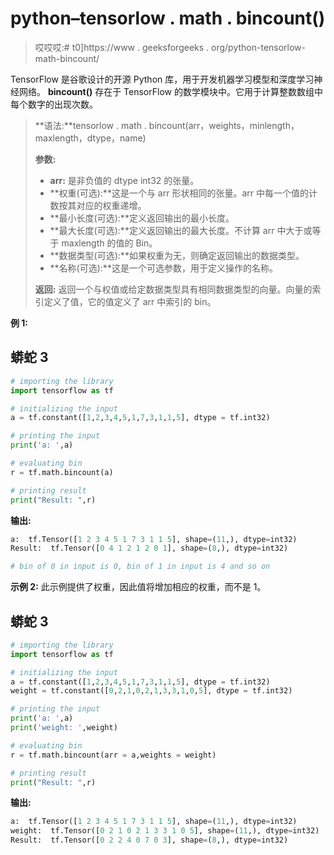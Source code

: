 # python–tensorlow . math . bincount()

> 哎哎哎:# t0]https://www . geeksforgeeks . org/python-tensorlow-math-bincount/

TensorFlow 是谷歌设计的开源 Python 库，用于开发机器学习模型和深度学习神经网络。 **bincount()** 存在于 TensorFlow 的数学模块中。它用于计算整数数组中每个数字的出现次数。

> **语法:**tensorlow . math . bincount(arr，weights，minlength，maxlength，dtype，name)
> 
> **参数:**
> 
> *   **arr:** 是非负值的 dtype int32 的张量。
> *   **权重(可选):**这是一个与 arr 形状相同的张量。arr 中每一个值的计数按其对应的权重递增。
> *   **最小长度(可选):**定义返回输出的最小长度。
> *   **最大长度(可选):**定义返回输出的最大长度。不计算 arr 中大于或等于 maxlength 的值的 Bin。
> *   **数据类型(可选):**如果权重为无，则确定返回输出的数据类型。
> *   **名称(可选):**这是一个可选参数，用于定义操作的名称。
>     
> 
> **返回:**
> 返回一个与权值或给定数据类型具有相同数据类型的向量。向量的索引定义了值，它的值定义了 arr 中索引的 bin。

**例 1:**

## 蟒蛇 3

```py
# importing the library
import tensorflow as tf

# initializing the input
a = tf.constant([1,2,3,4,5,1,7,3,1,1,5], dtype = tf.int32)

# printing the input
print('a: ',a)

# evaluating bin
r = tf.math.bincount(a)

# printing result
print("Result: ",r)
```

**输出:**

```py
a:  tf.Tensor([1 2 3 4 5 1 7 3 1 1 5], shape=(11,), dtype=int32)
Result:  tf.Tensor([0 4 1 2 1 2 0 1], shape=(8,), dtype=int32)

# bin of 0 in input is 0, bin of 1 in input is 4 and so on

```

**示例 2:** 此示例提供了权重，因此值将增加相应的权重，而不是 1。

## 蟒蛇 3

```py
# importing the library
import tensorflow as tf

# initializing the input
a = tf.constant([1,2,3,4,5,1,7,3,1,1,5], dtype = tf.int32)
weight = tf.constant([0,2,1,0,2,1,3,3,1,0,5], dtype = tf.int32)

# printing the input
print('a: ',a)
print('weight: ',weight)

# evaluating bin
r = tf.math.bincount(arr = a,weights = weight)

# printing result
print("Result: ",r)
```

**输出:**

```py
a:  tf.Tensor([1 2 3 4 5 1 7 3 1 1 5], shape=(11,), dtype=int32)
weight:  tf.Tensor([0 2 1 0 2 1 3 3 1 0 5], shape=(11,), dtype=int32)
Result:  tf.Tensor([0 2 2 4 0 7 0 3], shape=(8,), dtype=int32)

```